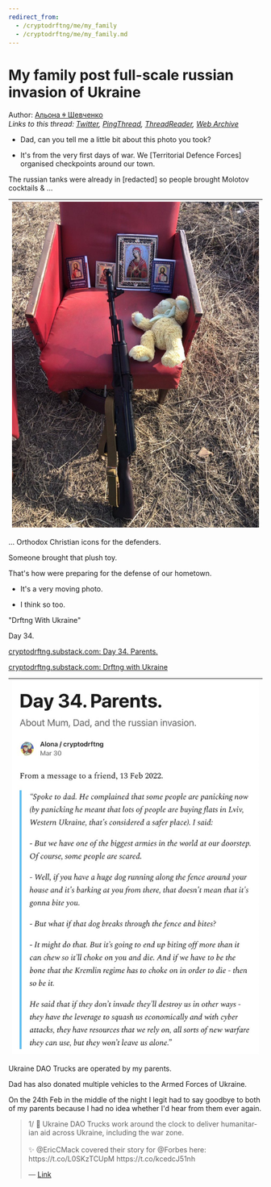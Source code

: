 ```yaml
---
redirect_from:
  - /cryptodrftng/me/my_family
  - /cryptodrftng/me/my_family.md
---
```

# My family post full-scale russian invasion of Ukraine

Author: [Альона ꑭ Шевченко](https://twitter.com/cryptodrftng)  
*Links to this thread: [Twitter](https://twitter.com/cryptodrftng/status/1543632876859756544), [PingThread](https://pingthread.com/thread/1543632876859756544), [ThreadReader](https://threadreaderapp.com/thread/1543632876859756544.html), [Web Archive](https://web.archive.org/web/*/https://twitter.com/cryptodrftng/status/1543632876859756544)*

- Dad, can you tell me a little bit about this photo you took?

- It's from the very first days of war. We [Territorial Defence Forces] organised checkpoints around our town. 

The russian tanks were already in [redacted] so people brought Molotov cocktails & ...

| [![](/media/1543635869843787779/3_1543632869347704837.jpg)](/media/1543635869843787779/3_1543632869347704837.jpg) |
| :-: |

... Orthodox Christian icons for the defenders. 

Someone brought that plush toy. 

That's how were preparing for the defense of our hometown.

- It's a very moving photo.

- I think so too.

"Drftng With Ukraine"

Day 34. 

[cryptodrftng.substack.com: Day 34. Parents.](https://cryptodrftng.substack.com/p/day-34)

[cryptodrftng.substack.com: Drftng with Ukraine](https://cryptodrftng.substack.com)

| [![](/media/1543635869843787779/3_1543634691605028866.jpg)](/media/1543635869843787779/3_1543634691605028866.jpg) |
| :-: |

Ukraine DAO Trucks are operated by my parents. 

Dad has also donated multiple vehicles to the Armed Forces of Ukraine. 

On the 24th Feb in the middle of the night I legit had to say goodbye to both of my parents because I had no idea whether I'd hear from them ever again.

<blockquote class="twitter-tweet">
    <p lang="en" dir="ltr">
    1/ 🚚 Ukraine DAO Trucks work around the clock to deliver humanitarian aid across Ukraine, including the war zone. <br />
    <br />
    ✨ @EricCMack covered their story for @Forbes here:  <br />
    https://t.co/L0SKzTCUpM https://t.co/kcedcJ51nh<br />
    </p>
    &mdash; <a href="https://twitter.com/cryptodrftng/status/1529098085611319296">Link</a>
</blockquote>
